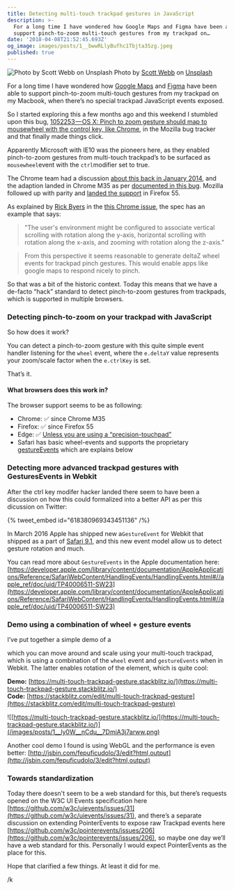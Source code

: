 ```yaml
---
title: Detecting multi-touch trackpad gestures in JavaScript
description: >-
  For a long time I have wondered how Google Maps and Figma have been able to
  support pinch-to-zoom multi-touch gestures from my trackpad on…
date: '2018-04-08T21:52:45.693Z'
og_image: images/posts/1__bwwRLlyBufhc1Tbjta3Szg.jpeg
published: true
---
```


![Photo by [Scott Webb](https://unsplash.com/photos/ZLeogVvtXk0?utm_source=unsplash&utm_medium=referral&utm_content=creditCopyText) on [Unsplash](https://unsplash.com/photos/kP0pjdyYNyU?utm_source=unsplash&utm_medium=referral&utm_content=creditCopyText)](/images/posts/1__bwwRLlyBufhc1Tbjta3Szg.jpeg)
Photo by [Scott Webb](https://unsplash.com/photos/ZLeogVvtXk0?utm_source=unsplash&utm_medium=referral&utm_content=creditCopyText) on [Unsplash](https://unsplash.com/photos/kP0pjdyYNyU?utm_source=unsplash&utm_medium=referral&utm_content=creditCopyText)

For a long time I have wondered how [Google Maps](http://maps.google.com/) and [Figma](http://figma.com) have been able to support pinch-to-zoom multi-touch gestures from my trackpad on my Macbook, when there’s no special trackpad JavaScript events exposed.

So I started exploring this a few months ago and this weekend I stumbled upon this bug, [1052253 — OS X: Pinch to zoom gesture should map to mousewheel with the control key, like Chrome](https://bugzilla.mozilla.org/show_bug.cgi?id=1052253 'https://bugzilla.mozilla.org/show_bug.cgi?id=1052253'), in the Mozilla bug tracker and that finally made things click.

Apparently Microsoft with IE10 was the pioneers here, as they enabled pinch-to-zoom gestures from multi-touch trackpad’s to be surfaced as `mousewheel`event with the `ctrl`modifier set to true.

The Chrome team had a discussion [about this back in January 2014](https://groups.google.com/a/chromium.org/forum/#!searchin/chromium-dev/mousewheel$20byers/chromium-dev/L_kaBhYFi5U/RIMFBx12dJoJ), and the adaption landed in Chrome M35 as per [documented in this bug](https://bugs.chromium.org/p/chromium/issues/detail?id=289887). Mozilla followed up with parity and [landed the support](https://bugzilla.mozilla.org/show_bug.cgi?id=1052253) in Firefox 55.

As explained by [Rick Byers](https://twitter.com/RickByers) in the [this Chrome issue](https://bugs.chromium.org/p/chromium/issues/detail?id=289887), the spec has an example that says:

> "The user's environment might be configured to associate vertical scrolling with rotation along the y-axis, horizontal scrolling with rotation along the x-axis, and zooming with rotation along the z-axis."

> From this perspective it seems reasonable to generate deltaZ wheel events for trackpad pinch gestures. This would enable apps like google maps to respond nicely to pinch.

So that was a bit of the historic context. Today this means that we have a de-facto “hack” standard to detect pinch-to-zoom gestures from trackpads, which is supported in multiple browsers.

### Detecting pinch-to-zoom on your trackpad with JavaScript

So how does it work?

You can detect a pinch-to-zoom gesture with this quite simple event handler listening for the `wheel` event, where the `e.deltaY` value represents your zoom/scale factor when the `e.ctrlKey` is set.

That’s it.

#### What browsers does this work in?

The browser support seems to be as following:

- Chrome: ✅ since Chrome M35
- Firefox: ✅ since Firefox 55
- Edge: ✅ [Unless you are using a “precision-touchpad”](https://developer.microsoft.com/en-us/microsoft-edge/platform/issues/7134034/)
- Safari has basic wheel-events and supports the proprietary [gestureEvents](https://developer.mozilla.org/en-US/docs/Web/API/GestureEvent) which are explains below

### Detecting more advanced trackpad gestures with GesturesEvents in Webkit

After the ctrl key modifer hacker landed there seem to have been a discussion on how this could formalized into a better API as per this dicussion on Twitter:

{% tweet_embed id="618380969343451136" /%}

In March 2016 Apple has shipped new a`GestureEvent` for Webkit that shipped as a part of [Safari 9.1](https://webkit.org/blog/6008/new-web-features-in-safari/), and this new event model allow us to detect gesture rotation and much.

You can read more about `GestureEvents` in the Apple documentation here: [https://developer.apple.com/library/content/documentation/AppleApplications/Reference/SafariWebContent/HandlingEvents/HandlingEvents.html#//apple_ref/doc/uid/TP40006511-SW23](https://developer.apple.com/library/content/documentation/AppleApplications/Reference/SafariWebContent/HandlingEvents/HandlingEvents.html#//apple_ref/doc/uid/TP40006511-SW23)

### Demo using a combination of wheel + gesture events

I’ve put together a simple demo of a <div> which you can move around and scale using your multi-touch trackpad, which is using a combination of the `wheel` event and `gestureEvents` when in Webkit. The latter enables rotation of the element, which is quite cool:

**Demo:** [https://multi-touch-trackpad-gesture.stackblitz.io/](https://multi-touch-trackpad-gesture.stackblitz.io/)  
**Code:** [https://stackblitz.com/edit/multi-touch-trackpad-gesture](https://stackblitz.com/edit/multi-touch-trackpad-gesture)

![[https://multi-touch-trackpad-gesture.stackblitz.io/](https://multi-touch-trackpad-gesture.stackblitz.io/)](/images/posts/1__ly0W__nCdu__7DmiA3j7arww.png)

Another cool demo I found is using WebGL and the performance is even better: [http://jsbin.com/fepuficudolo/3/edit?html,output](http://jsbin.com/fepuficudolo/3/edit?html,output)

### Towards standardization

Today there doesn't seem to be a web standard for this, but there’s requests opened on the W3C UI Events specification here [https://github.com/w3c/uievents/issues/31](https://github.com/w3c/uievents/issues/31), and there’s a separate discussion on extending PointerEvents to expose raw Trackpad events here [https://github.com/w3c/pointerevents/issues/206](https://github.com/w3c/pointerevents/issues/206), so maybe one day we’ll have a web standard for this. Personally I would expect PointerEvents as the place for this.

Hope that clarified a few things. At least it did for me.

/k
